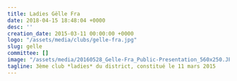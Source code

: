 ```yaml
---
title: Ladies Gëlle Fra
date: 2018-04-15 18:48:04 +0000
desc: ''
creation_date: 2015-03-11 00:00:00 +0000
logo: "/assets/media/clubs/gelle-fra.jpg"
slug: gelle
committee: []
image: "/assets/media/20160528_Gelle-Fra_Public-Presentation_560x250.JPG"
tagline: 3ème club *ladies* du district, constitué le 11 mars 2015
---
```

